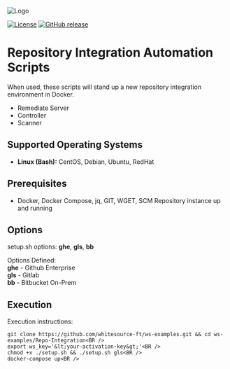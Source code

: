 ![Logo](https://whitesource-resources.s3.amazonaws.com/ws-sig-images/Whitesource_Logo_178x44.png)  

[![License](https://img.shields.io/badge/License-Apache%202.0-yellowgreen.svg)](https://opensource.org/licenses/Apache-2.0)
[![GitHub release](https://img.shields.io/github/release/whitesource-ft/ws-template.svg)](https://github.com/whitesource-ft/ws-template/releases/latest)  
# Repository Integration Automation Scripts
When used, these scripts will stand up a new repository integration environment in Docker.<BR />
- Remediate Server
- Controller
- Scanner

## Supported Operating Systems
- **Linux (Bash):**	CentOS, Debian, Ubuntu, RedHat

## Prerequisites
- Docker, Docker Compose, jq, GIT, WGET, SCM Repository instance up and running

## Options
setup.sh options: **ghe**, **gls**, **bb**

Options Defined:<BR />
**ghe** - Github Enterprise<BR />
**gls** - Gitlab <BR />
**bb** - Bitbucket On-Prem

## Execution
Execution instructions:  
```
git clone https://github.com/whitesource-ft/ws-examples.git && cd ws-examples/Repo-Integration<BR />
export ws_key='&lt;your-activation-key&gt;'<BR />
chmod +x ./setup.sh && ./setup.sh gls<BR />
docker-compose up<BR />
```
